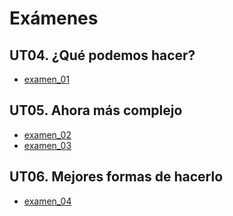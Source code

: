 # Exámenes
## UT04. ¿Qué podemos hacer?
- [examen_01](https://github.com/RafaGomezGuillen/desarrollo-de-aplicaciones-web/tree/main/PRO/examenes/examen_01)
## UT05. Ahora más complejo
- [examen_02](https://github.com/RafaGomezGuillen/desarrollo-de-aplicaciones-web/tree/main/PRO/examenes/examen_02)
- [examen_03](https://github.com/RafaGomezGuillen/desarrollo-de-aplicaciones-web/tree/main/PRO/examenes/examen_03)
## UT06. Mejores formas de hacerlo
- [examen_04](https://github.com/RafaGomezGuillen/desarrollo-de-aplicaciones-web/tree/main/PRO/examenes/examen_04)